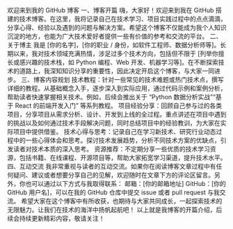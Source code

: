 欢迎来到我的 GitHub 博客
一、博客开篇
嗨，大家好！欢迎来到我在 GitHub 搭建的技术博客。在这里，我将记录自己在技术学习、项目实践过程中的点点滴滴，分享心得、经验以及遇到的问题与解决方案。希望这个博客不仅能成为我个人知识沉淀的地方，也能为广大技术爱好者提供一些有价值的参考和交流的平台。
二、关于博主
我是 [你的名字]，[你的职业 / 身份，如软件工程师、数据分析师等]。长期以来，我对技术领域充满热情，涉足过多个技术方向，包括但不限于 [列举你擅长或感兴趣的技术栈，如 Python 编程、Web 开发、机器学习等]。在不断探索技术的道路上，我深知知识分享的重要性，因此决定开启这个博客，与大家一同进步。
三、博客内容规划
技术教程：针对一些常见的技术难题或热门技术点，撰写详细的教程。从基础概念入手，逐步深入到实际应用，通过代码示例和案例分析，帮助读者快速掌握相关技术。例如，后续会推出关于 “Python 数据分析实战”“基于 React 的前端开发入门” 等系列教程。
项目经验分享：回顾自己参与过的各类项目，分享项目从需求分析、设计、开发到上线的全过程。重点讲述在项目中遇到的挑战以及如何通过技术手段解决问题，同时总结项目中的经验教训，为大家在实际项目中提供借鉴。
技术心得与思考：记录自己在学习新技术、研究行业动态过程中的一些心得体会和思考。探讨技术发展趋势，分析不同技术方案的优缺点，引发读者对技术本质的深入思考。
资源推荐：不定期分享一些优质的技术学习资源，包括书籍、在线课程、开源项目等，帮助大家拓宽学习渠道，提升技术水平。
四、互动交流
我非常重视与读者的互动交流。如果你在阅读博客文章过程中有任何疑问、建议或者想要分享自己的见解，欢迎随时在文章下方的评论区留言。另外，你也可以通过以下方式与我取得联系：
邮箱：[你的邮箱地址]
GitHub：[你的 GitHub 用户名]，可以在我的 GitHub 仓库中提交 issue 或者 pull request 与我交流。
希望大家在这个博客中有所收获，也期待与大家共同成长，一起探索技术的无限魅力。让我们在技术的海洋中扬帆起航吧！
以上就是我博客的开篇介绍，后续会持续更新精彩内容，敬请关注！